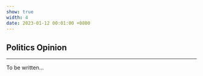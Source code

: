 ```yaml
---
show: true
width: 4
date: 2023-01-12 00:01:00 +0800
---
```


<div class="p-4">
    <h2>Politics Opinion</h2>
    <hr />
    <p>
       To be written...
    </p>
</div>
